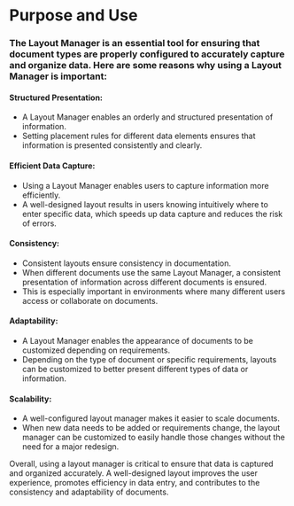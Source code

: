 # Purpose and Use

### The Layout Manager is an essential tool for ensuring that document types are properly configured to accurately capture and organize data. Here are some reasons why using a Layout Manager is important:

#### Structured Presentation:

* A Layout Manager enables an orderly and structured presentation of information.
* Setting placement rules for different data elements ensures that information is presented consistently and clearly.

#### Efficient Data Capture:

* Using a Layout Manager enables users to capture information more efficiently.
* A well-designed layout results in users knowing intuitively where to enter specific data, which speeds up data capture and reduces the risk of errors.

#### Consistency:

* Consistent layouts ensure consistency in documentation.&#x20;
* When different documents use the same Layout Manager, a consistent presentation of information across different documents is ensured.
* This is especially important in environments where many different users access or collaborate on documents.

#### Adaptability:

* A Layout Manager enables the appearance of documents to be customized depending on requirements.&#x20;
* Depending on the type of document or specific requirements, layouts can be customized to better present different types of data or information.

#### Scalability:

* A well-configured layout manager makes it easier to scale documents.
* When new data needs to be added or requirements change, the layout manager can be customized to easily handle those changes without the need for a major redesign.



Overall, using a layout manager is critical to ensure that data is captured and organized accurately. A well-designed layout improves the user experience, promotes efficiency in data entry, and contributes to the consistency and adaptability of documents.


